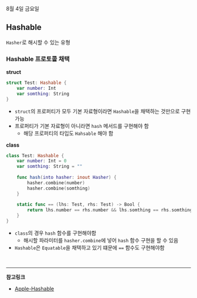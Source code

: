 8월 4일 금요일

## Hashable
`Hasher`로 해시할 수 있는 유형

### Hashable 프로토콜 채택

**struct**

```swift
struct Test: Hashable {
    var number: Int
    var somthing: String
}
```
- `struct`의 프로퍼티가 모두 기본 자료형이라면 `Hashable`을 채택하는 것만으로 구현가능
- 프로퍼티가 기본 자료형이 아니라면 `hash` 메서드를 구현해야 함
    - 해당 프로퍼티의 타입도 `Hahsable` 해야 함

**class**

```swift
class Test: Hashable {
    var number: Int = 0
    var somthing: String = ""
    
    func hash(into hasher: inout Hasher) {
        hasher.combine(number)
        hasher.combine(somthing)
    }
    
    static func == (lhs: Test, rhs: Test) -> Bool {
        return lhs.number == rhs.number && lhs.somthing == rhs.somthing
    }
}
```
- `class`의 경우 `hash` 함수를 구현해야함
    - 해시할 파라미터를 `hasher.combine`에 넣어 `hash` 함수 구현을 할 수 있음
- `Hashable`은 `Equatable`을 채택하고 있기 떄문에 `==` 함수도 구현해야함

</br>

---
**참고링크**
- [Apple-Hashable](https://developer.apple.com/documentation/swift/hashable)

